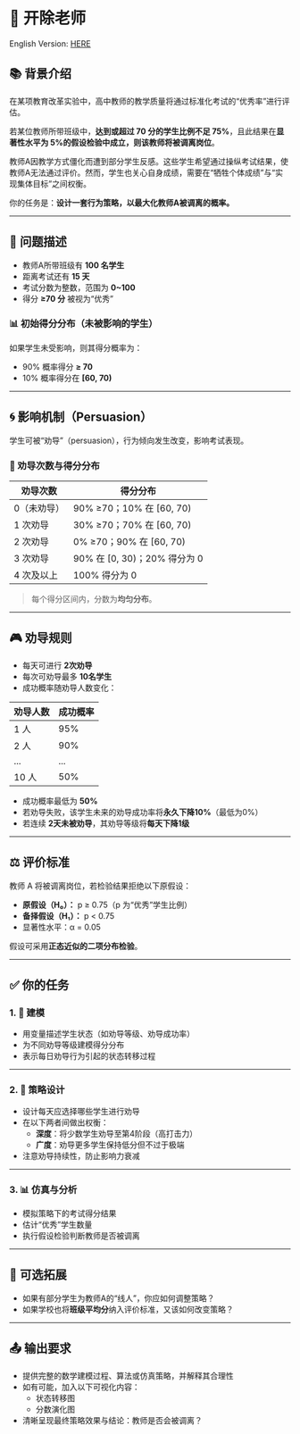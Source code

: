 # 🧠 开除老师
English Version: [HERE](Quest1/Quest1(ENG).md)

## 📚 背景介绍

在某项教育改革实验中，高中教师的教学质量将通过标准化考试的“优秀率”进行评估。

若某位教师所带班级中，**达到或超过 70 分的学生比例不足 75%**，且此结果在**显著性水平为 5%**的假设检验中成立，则该教师将被**调离岗位**。

教师A因教学方式僵化而遭到部分学生反感。这些学生希望通过操纵考试结果，使教师A无法通过评价。然而，学生也关心自身成绩，需要在“牺牲个体成绩”与“实现集体目标”之间权衡。

你的任务是：**设计一套行为策略，以最大化教师A被调离的概率。**

---

## 📝 问题描述

- 教师A所带班级有 **100 名学生**
- 距离考试还有 **15 天**
- 考试分数为整数，范围为 **0~100**
- 得分 **≥70 分** 被视为“优秀”

### 📊 初始得分分布（未被影响的学生）

如果学生未受影响，则其得分概率为：

- 90% 概率得分 **≥ 70**
- 10% 概率得分在 **[60, 70)**

---

## 🌀 影响机制（Persuasion）

学生可被“劝导”（persuasion），行为倾向发生改变，影响考试表现。

### 🎯 劝导次数与得分分布

| 劝导次数       | 得分分布                             |
|----------------|--------------------------------------|
| 0（未劝导）     | 90% ≥70；10% 在 [60, 70)              |
| 1 次劝导       | 30% ≥70；70% 在 [60, 70)              |
| 2 次劝导       | 0% ≥70；90% 在 [60, 70)               |
| 3 次劝导       | 90% 在 [0, 30)；20% 得分为 0          |
| 4 次及以上     | 100% 得分为 0                         |

> 每个得分区间内，分数为**均匀分布**。

---

## 🎮 劝导规则

- 每天可进行 **2次劝导**
- 每次可劝导最多 **10名学生**
- 成功概率随劝导人数变化：

| 劝导人数 | 成功概率 |
|----------|----------|
| 1 人     | 95%      |
| 2 人     | 90%      |
| ...      | ...      |
| 10 人    | 50%      |

- 成功概率最低为 **50%**
- 若劝导失败，该学生未来的劝导成功率将**永久下降10%**（最低为0%）
- 若连续 **2天未被劝导**，其劝导等级将**每天下降1级**

---

## ⚖️ 评价标准

教师 A 将被调离岗位，若检验结果拒绝以下原假设：

- **原假设（H₀）：** p ≥ 0.75（p 为“优秀”学生比例）  
- **备择假设（H₁）：** p < 0.75  
- 显著性水平：α = 0.05

假设可采用**正态近似的二项分布检验**。

---

## ✅ 你的任务

### 1. 📐 建模

- 用变量描述学生状态（如劝导等级、劝导成功率）
- 为不同劝导等级建模得分分布
- 表示每日劝导行为引起的状态转移过程

---

### 2. 🧠 策略设计

- 设计每天应选择哪些学生进行劝导
- 在以下两者间做出权衡：
  - **深度**：将少数学生劝导至第4阶段（高打击力）
  - **广度**：劝导更多学生保持低分但不过于极端
- 注意劝导持续性，防止影响力衰减

---

### 3. 📊 仿真与分析

- 模拟策略下的考试得分结果
- 估计“优秀”学生数量
- 执行假设检验判断教师是否被调离

---

## 🧩 可选拓展

- 如果有部分学生为教师A的“线人”，你应如何调整策略？
- 如果学校也将**班级平均分**纳入评价标准，又该如何改变策略？

---

## 📤 输出要求

- 提供完整的数学建模过程、算法或仿真策略，并解释其合理性
- 如有可能，加入以下可视化内容：
  - 状态转移图
  - 分数演化图
- 清晰呈现最终策略效果与结论：教师是否会被调离？
